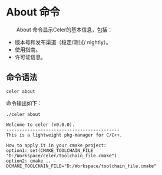 # About 命令

&emsp;&emsp;About 命令显示Celer的基本信息，包括：

- 版本号和发布渠道（稳定/测试/ nightly）。
- 使用指南。
- 许可证信息。

## 命令语法

```shell
celer about
```

命令输出如下：

```shell
./celer about       

Welcome to celer (v0.0.0).
-------------------------------------------
This is a lightweight pkg-manager for C/C++.

How to apply it in your cmake project:
option1: set(CMAKE_TOOLCHAIN_FILE "D:/Workspace/celer/toolchain_file.cmake")
option2: cmake .. -DCMAKE_TOOLCHAIN_FILE="D:/Workspace/toolchain_file.cmake"
```